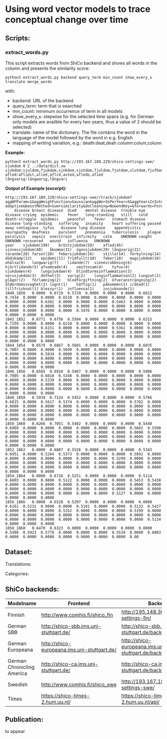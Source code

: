 # Using word vector models to trace conceptual change over time



## Scripts:

### extract_words.py

This script extracts words from ShiCo backend and shows all words in the column and presents the similarity score:

```
python3 extract_words.py backend query_term min_count show_every_x translate merge_words
```

with:

-  backend: URL of the backend 
- query_term: term that is searched
- min_count: minimum occurrence of term in all models
- show_every_x: stepwise for the selected time spans (e.g. for German only models are availble for every two years, thus a value of 2 should be selected)
- translate: name of the dictionary. The file contains the word in the language of the model followed by the word in e.g. English
- mapping of writing variation, e.g.: death:deat,deah column:colum,colunn

__Example:__

```
python3 extract_words.py http://193.167.189.229/shico-settings-swe/ sjukdom 0 2 ../data/dict.sw sjukdom:sjuldom,fjukdom,sjnkdom,sjutdom,fjuldom,fjutdom,slutdom,fjufbom  afled:aflidit,alled,aflcd,asted,afledo,afied långvarig:längwarig,långvari
```

__Output of Example (excerpt):__

```
http://193.167.189.229/shico-settings-swe//track/sjukdom?aggWFParam=1&aggWeighFunction=Gaussian&aggWordsPerYear=5&aggYearsInInterval=5&algorithm=Non-adaptive&boostMethod=Sum+similarity&doCleaning=No&endKey=&forwards=Forward&maxRelatedTerms=10&maxTerms=15&minSim=0.1&startKey=&wordBoost=1
	disease	breast disease	died	mental disease	trouble	eye disease	crying	epidemic	fever	long-standing	still	cold	death-struggle	epidemic	peaceful	fever	stomach disease	disease	long-standing	suffering	insanity	heart suffering	passed away	contagious	tyfus	disease	lung disease	appendicitis	neuropathy	deafness	purulent	pneumonia	tuberculosis	plague	paralysis	sepsis	overstrain	infirmity	calm	UNKNOWN	caught	UNKNOWN	recovered	wound	influenza	UNKNOWN
year	sjukdom(199)	bröstsjukdom(59)	afled(45)	sinnessjukdom(40)	åkomma(31)	ögonsjukdom(29)	långvarig(22)	tärande(20)	farsot(20)	febersjukdom(16)	stilla(14)	förkylning(14)	dödskamp(13)	epidemi(11)	fridfullt(10)	feber(10)	magsjukdom(10)	ohälsa(9)	langwarig(7)	lidande(7)	sinnesrubbning(6)	hjärtlidande(5)	afsomnade(4)	smittosam(4)	tyfus(4)	sjukdomen(4)	lungsjukdom(4)	blindtarmsinflammation(3)	nervsjukdom(3)	döfhet(3)	varig(2)	lunginflammation(2)	lungsot(2)	plågor(2)	förlamning(2)	blodförgiftning(2)	öfveransträngning(2)	ålderdomssvaghet(2)	lugnt(1)	häftig(1)	påkommen(1)	iråkad(1)	tillfrisknat(1)	blessyr(1)	influensa(1)	insjuknande(1)
1840_1850	0.0000	0.6719	0.5729	0.0000	0.0000	0.0000	0.6622	0.7434	0.0000	0.0000	0.6518	0.0000	0.0000	0.0000	0.0000	0.0000	0.0000	0.0000	0.6381	0.0000	0.0000	0.0000	0.5463	0.0000	0.0000	0.0000	0.0000	0.0000	0.0000	0.0000	0.0000	0.0000	0.0000	0.0000	0.0000	0.0000	0.0000	0.0000	0.5476	0.0000	0.0000	0.0000	0.0000	0.0000	0.0000	0.0000
1842_1852	0.6771	0.6756	0.5504	0.0000	0.0000	0.0000	0.6315	0.7259	0.0000	0.0000	0.6210	0.0000	0.0000	0.0000	0.0000	0.0000	0.0000	0.0000	0.6151	0.0000	0.0000	0.0000	0.5361	0.0000	0.0000	0.0000	0.0000	0.0000	0.0000	0.0000	0.0000	0.0000	0.0000	0.0000	0.0000	0.0000	0.0000	0.0000	0.0000	0.0000	0.0000	0.0000	0.0000	0.0000	0.0000	0.0000
1844_1854	0.6579	0.6867	0.5601	0.0000	0.0000	0.0000	0.6035	0.7007	0.0000	0.0000	0.5699	0.0000	0.0000	0.0000	0.0000	0.0000	0.0000	0.0000	0.5834	0.0000	0.0000	0.0000	0.0000	0.0000	0.0000	0.0000	0.0000	0.0000	0.0000	0.0000	0.0000	0.0000	0.0000	0.0000	0.0000	0.0000	0.0000	0.0000	0.0000	0.0000	0.0000	0.0000	0.0000	0.0000	0.0000	0.0000
1846_1856	0.6585	0.6918	0.5467	0.0000	0.0000	0.0000	0.5906	0.7005	0.0000	0.6010	0.5340	0.0000	0.0000	0.0000	0.0000	0.0000	0.0000	0.0000	0.5339	0.0000	0.0000	0.0000	0.0000	0.0000	0.0000	0.0000	0.0000	0.0000	0.0000	0.0000	0.0000	0.0000	0.0000	0.0000	0.0000	0.0000	0.0000	0.0000	0.0000	0.0000	0.0000	0.0000	0.0000	0.0000	0.0000	0.0000
1848_1858	0.5939	0.7124	0.5452	0.0000	0.0000	0.0000	0.5766	0.6815	0.0000	0.5617	0.5374	0.0000	0.0000	0.0000	0.5702	0.0000	0.0000	0.0000	0.0000	0.0000	0.0000	0.0000	0.0000	0.0000	0.0000	0.0000	0.0000	0.0000	0.0000	0.0000	0.0000	0.0000	0.0000	0.0000	0.0000	0.0000	0.0000	0.0000	0.0000	0.0000	0.0000	0.0000	0.0000	0.0000	0.0000	0.0000
1850_1860	0.6266	0.7051	0.5402	0.0000	0.0000	0.0000	0.5440	0.6969	0.0000	0.0000	0.0000	0.0000	0.0000	0.0000	0.5602	0.5508	0.0000	0.0000	0.0000	0.0000	0.0000	0.0000	0.0000	0.0000	0.0000	0.0000	0.0000	0.0000	0.0000	0.0000	0.0000	0.0000	0.0000	0.0000	0.0000	0.0000	0.0000	0.0000	0.0000	0.0000	0.0000	0.0000	0.0000	0.0000	0.0000	0.0000
1852_1862	0.0000	0.6807	0.5526	0.0000	0.0000	0.0000	0.5183	0.6951	0.0000	0.5264	0.5373	0.0000	0.0000	0.0000	0.5892	0.0000	0.0000	0.0000	0.0000	0.0000	0.0000	0.0000	0.5299	0.0000	0.0000	0.0000	0.0000	0.0000	0.0000	0.0000	0.0000	0.0000	0.0000	0.0000	0.0000	0.0000	0.0000	0.0000	0.0000	0.0000	0.0000	0.0000	0.0000	0.0000	0.0000	0.0000
1854_1864	0.0000	0.6726	0.5251	0.0000	0.0000	0.0000	0.5114	0.6603	0.0000	0.0000	0.5122	0.0000	0.0000	0.0000	0.5453	0.5438	0.0000	0.0000	0.0000	0.0000	0.0000	0.0000	0.0000	0.0000	0.0000	0.0000	0.0000	0.0000	0.0000	0.0000	0.0000	0.0000	0.0000	0.0000	0.0000	0.0000	0.0000	0.0000	0.0000	0.0000	0.5127	0.0000	0.0000	0.0000	0.0000	0.0000
1856_1866	0.0000	0.6528	0.5297	0.0000	0.0000	0.0000	0.0000	0.6161	0.5231	0.0000	0.0000	0.5181	0.0000	0.0000	0.5132	0.5427	0.0000	0.0000	0.0000	0.5352	0.0000	0.0000	0.0000	0.5199	0.0000	0.0000	0.0000	0.0000	0.0000	0.0000	0.0000	0.0000	0.0000	0.0000	0.0000	0.0000	0.0000	0.0000	0.0000	0.0000	0.0000	0.0000	0.5134	0.0000	0.0000	0.0000
1858_1868	0.6470	0.6323	0.0000	0.0000	0.0000	0.0000	0.0000	0.5498	0.5923	0.5778	0.0000	0.0000	0.0000	0.5539	0.0000	0.6083	0.0000	0.0000	0.0000	0.0000	0.0000	0.0000	0.0000	0.00
```

## Dataset:

Translations:

Categories:


## ShiCo backends:

| Modelname | Frontend | Backend |
|-----------|----------|---------|
| Finnish  | http://www.comhis.fi/shico_fin | http://195.148.30.187/shico-settings-fin/ |
| German SBB| http://shico-sbb.ims.uni-stuttgart.de/| http://shico-sbb.ims.uni-stuttgart.de/backend/|
| German Europeana| http://shico-europeana.ims.uni-stuttgart.de/ | http://shico-europeana.ims.uni-stuttgart.de/backend/|
| German Chronicling America| http://shico-ca.ims.uni-stuttgart.de/  | http://shico-ca.ims.uni-stuttgart.de/backend/|
| Swedish | http://www.comhis.fi/shico_swe | http://193.167.189.229/shico-settings-swe/  |
| Times | https://shico-times-2.hum.uu.nl/  | https://shico-times-2.hum.uu.nl/api/ |


## Publication:

to appear
